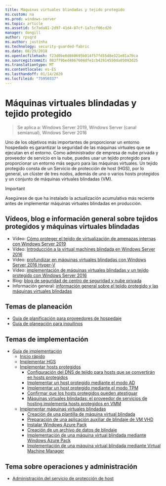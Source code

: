 ```yaml
---
title: Máquinas virtuales blindadas y tejido protegido
ms.custom: na
ms.prod: windows-server
ms.topic: article
ms.assetid: 5c7ada81-2d97-41d4-87cf-1a7ccf06cd20
manager: dongill
author: rpsqrd
ms.author: justinha
ms.technology: security-guarded-fabric
ms.date: 08/29/2018
ms.openlocfilehash: f23d0be0d860695b014f57fd55d8e321e81a70ca
ms.sourcegitcommit: 083ff9bed4867604dfe1cb42914550da05093d25
ms.translationtype: MT
ms.contentlocale: es-ES
ms.lasthandoff: 01/14/2020
ms.locfileid: "75950337"
---
```

# <a name="guarded-fabric-and-shielded-vms"></a>Máquinas virtuales blindadas y tejido protegido

>Se aplica a: Windows Server 2019, Windows Server (canal semianual), Windows Server 2016

Uno de los objetivos más importantes de proporcionar un entorno hospedado es garantizar la seguridad de las máquinas virtuales que se ejecutan en el entorno. Como administrador de empresa de nube privada y proveedor de servicio en la nube, puedes usar un tejido protegido para proporcionar un entorno más seguro para las máquinas virtuales. Un tejido protegido consta de un Servicio de protección de host (HGS), por lo general, un clúster de tres nodos, además de uno o varios hosts protegidos y un conjunto de máquinas virtuales blindadas (VM).

> [!IMPORTANT]
> Asegúrese de que ha instalado la actualización acumulativa más reciente antes de implementar máquinas virtuales blindadas en producción.

## <a name="videos-blog-and-overview-topic-about-guarded-fabrics-and-shielded-vms"></a>Vídeos, blog e información general sobre tejidos protegidos y máquinas virtuales blindadas

- Vídeo: [Cómo proteger el tejido de virtualización de amenazas internas con Windows Server 2019](https://myignite.techcommunity.microsoft.com/sessions/64690)
- Vídeo: [Introducción a la virtual machines blindada en Windows Server 2016](https://channel9.msdn.com/Shows/Mechanics/Introduction-to-Shielded-Virtual-Machines-in-Windows-Server-2016)
- Vídeo: [profundizar en máquinas virtuales blindadas con Windows Server 2016 Hyper-V](https://channel9.msdn.com/events/Ignite/2016/BRK3124)
- Vídeo: [implementación de máquinas virtuales blindadas y un tejido protegido con Windows Server 2016](https://mva.microsoft.com/training-courses/deploying-shielded-vms-and-a-guarded-fabric-with-windows-server-2016-17131?l=WFLef7vUD_4604300474)
- Blog: [blog de seguridad de centro de seguridad y nube privada](https://blogs.technet.microsoft.com/datacentersecurity/)
- Información general: [información general sobre el tejido protegido y las máquinas virtuales blindadas](Guarded-Fabric-and-Shielded-VMs.md)

## <a name="planning-topics"></a>Temas de planeación

- [Guía de planificación para proveedores de hospedaje](guarded-fabric-planning-for-hosters.md)
- [Guía de planeación para inquilinos](guarded-fabric-shielded-vm-planning-for-tenants.md)

## <a name="deployment-topics"></a>Temas de implementación

- [Guía de implementación](guarded-fabric-deploying-hgs-overview.md)
    - [Inicio rápido](guarded-fabric-deployment-overview.md)
    - [Implementar HGS](guarded-fabric-setting-up-the-host-guardian-service-hgs.md)
    - [Implementar hosts protegidos](guarded-fabric-configure-hgs-with-authorized-hyper-v-hosts.md)
        - [Configuración del DNS de tejido para hosts que se convertirán en hosts protegidos](guarded-fabric-configuring-fabric-dns.md)
        - [Implementar un host protegido mediante el modo AD](guarded-fabric-admin-trusted-attestation-creating-a-security-group.md)
        - [Implementar un host protegido mediante el modo TPM](guarded-fabric-tpm-trusted-attestation-capturing-hardware.md)
        - [Confirmar que los hosts protegidos pueden atestiguar](guarded-fabric-confirm-hosts-can-attest-successfully.md)
        - [Máquinas virtuales blindadas: el proveedor de servicios de hosting implementa hosts protegidos en VMM](https://technet.microsoft.com/system-center-docs/vmm/scenario/guarded-hosts)
    - [Implementar máquinas virtuales blindadas](guarded-fabric-configuration-scenarios-for-shielded-vms-overview.md)
        - [Creación de una plantilla de máquina virtual blindada](guarded-fabric-create-a-shielded-vm-template.md)
        - [Preparación de una aplicación auxiliar de blindaje de VM VHD](guarded-fabric-vm-shielding-helper-vhd.md)
        - [Instalar Windows Azure Pack](guarded-fabric-hoster-sets-up-windows-azure-pack.md)
        - [Creación de un archivo de datos de blindaje](guarded-fabric-tenant-creates-shielding-data.md)
        - [Implementación de una máquina virtual blindada mediante Windows Azure Pack](guarded-fabric-shielded-vm-windows-azure-pack.md)
        - [Implementación de una máquina virtual blindada mediante Virtual Machine Manager](guarded-fabric-tenant-deploys-shielded-vm-using-vmm.md)

## <a name="operations-and-management-topic"></a>Tema sobre operaciones y administración

- [Administración del servicio de protección de host](guarded-fabric-manage-hgs.md)
